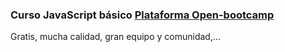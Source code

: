 ### Curso JavaScript básico [Plataforma Open-bootcamp](https://open-bootcamp.com/)  
Gratis, mucha calidad, gran equipo y comunidad,...

